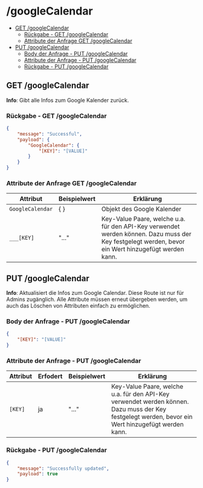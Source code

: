 # /googleCalendar <!-- omit in toc -->

- [GET /googleCalendar](#get-googlecalendar)
  - [Rückgabe - GET /googleCalendar](#rückgabe---get-googlecalendar)
  - [Attribute der Anfrage GET /googleCalendar](#attribute-der-anfrage-get-googlecalendar)
- [PUT /googleCalendar](#put-googlecalendar)
  - [Body der Anfrage - PUT /googleCalendar](#body-der-anfrage---put-googlecalendar)
  - [Attribute der Anfrage - PUT /googleCalendar](#attribute-der-anfrage---put-googlecalendar)
  - [Rückgabe - PUT /googleCalendar](#rückgabe---put-googlecalendar)

## GET /googleCalendar

**Info**: Gibt alle Infos zum Google Kalender zurück.

### Rückgabe - GET /googleCalendar

```json
{
    "message": "Successful",
    "payload": {
        "GoogleCalendar": {
            "[KEY]": "[VALUE]"
        }
    }
}
```

### Attribute der Anfrage GET /googleCalendar

| Attribut         | Beispielwert | Erklärung                                                                                                                                          |
| ---------------- | ------------ | -------------------------------------------------------------------------------------------------------------------------------------------------- |
| `GoogleCalendar` | { }          | Objekt des Google Kalender                                                                                                                         |
| `___[KEY]`       | "..."        | Key-Value Paare, welche u.a. für den API-Key verwendet werden können. Dazu muss der Key festgelegt werden, bevor ein Wert hinzugefügt werden kann. |


## PUT /googleCalendar

**Info**: Aktualisiert die Infos zum Google Calendar.
Diese Route ist nur für Admins zugänglich.
Alle Attribute müssen erneut übergeben werden, um auch das Löschen von Attributen einfach zu ermöglichen.

### Body der Anfrage - PUT /googleCalendar

```json
{
    "[KEY]": "[VALUE]"
}
```

### Attribute der Anfrage - PUT /googleCalendar

| Attribut | Erfodert | Beispielwert | Erklärung                                                                                                                                          |
| -------- | -------- | ------------ | -------------------------------------------------------------------------------------------------------------------------------------------------- |
| `[KEY]`  | ja       | "..."        | Key-Value Paare, welche u.a. für den API-Key verwendet werden können. Dazu muss der Key festgelegt werden, bevor ein Wert hinzugefügt werden kann. |

### Rückgabe - PUT /googleCalendar

```json
{
    "message": "Successfully updated",
    "payload": true
}
```
